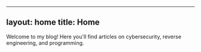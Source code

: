 <!-- index.md -->
---
layout: home
title: Home
---

Welcome to my blog! Here you'll find articles on cybersecurity, reverse engineering, and programming.
